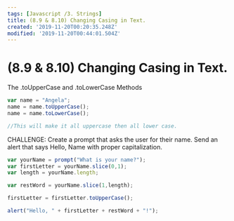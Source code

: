 ```yaml
---
tags: [Javascript /3. Strings]
title: (8.9 & 8.10) Changing Casing in Text.
created: '2019-11-20T00:20:35.248Z'
modified: '2019-11-20T00:44:01.504Z'
---
```


# (8.9 & 8.10) Changing Casing in Text.

The .toUpperCase and .toLowerCase Methods
```js
var name = "Angela";
name = name.toUpperCase();
name = name.toLowerCase();

//This will make it all uppercase then all lower case.
```

CHALLENGE: Create a prompt that asks the user for their name. Send an alert that says Hello, Name with proper capitalization. 

```js
var yourName = prompt("What is your name?");
var firstLetter = yourName.slice(0,1);
var length = yourName.length;

var restWord = yourName.slice(1,length);

firstLetter = firstLetter.toUpperCase();

alert("Hello, " + firstLetter + restWord + "!");


```

